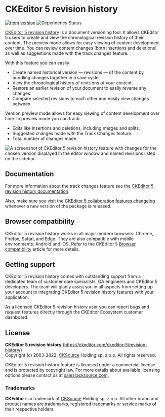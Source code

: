 # CKEditor 5 revision history

[![npm version](https://badge.fury.io/js/%40ckeditor%2Fckeditor5-revision-history.svg)](https://www.npmjs.com/package/@ckeditor/ckeditor5-revision-history)
![Dependency Status](https://img.shields.io/librariesio/release/npm/@ckeditor/ckeditor5-revision-history)

[CKEditor 5 revision history](https://ckeditor.com/ckeditor-5/revision-history/) is a document versioning tool. It allows CKEditor 5 users to create and view the chronological revision history of their content. The preview mode allows for easy viewing of content development over time. You can review content changes (both insertions and deletions) as well as suggestions made with the track changes feature.

With this feature you can easily:

* Create named historical version — revisions — of the content by bundling changes together in a save cycle.
* View the chronological history of revisions of your content.
* Restore an earlier revision of your document to easily reverse any changes.
* Compare selected revisions to each other and easily view changes between.

Version preview mode allows for easy viewing of content development over time. In preview mode you can track:

* Edits like insertions and deletions, including merges and splits.
* Suggested changes made with the Track Changes feature.
* Total number of changes made.

![A screenshot of CKEditor 5 revision history feature with changes for the chosen version displayed in the editor window and named revisions listed on the sidebar](https://c.cksource.com/a/1/img/npm/ckeditor5-revision-history.png)

## Documentation

For more information about the track changes feature see the [CKEditor 5 revision history documentation](https://ckeditor.com/docs/ckeditor5/latest/features/revision-history/revision-history.html).

Also, make sure you visit the [CKEditor 5 collaboration features changelog](https://ckeditor.com/collaboration/changelog/) whenever a new version of the package is released.

## Browser compatibility

CKEditor 5 revision history works in all major modern browsers: Chrome, Firefox, Safari, and Edge. They are also compatible with mobile environments: Android and iOS. Refer to the CKEditor 5 [Browser compatibility](https://ckeditor.com/docs/ckeditor5/latest/builds/guides/support/browser-compatibility.html) article for more details.

## Getting support

CKEditor 5 revision history comes with outstanding support from a dedicated team of customer care specialists, QA engineers and CKEditor 5 developers. The team will gladly assist you in all aspects from setting up your account to integrating CKEditor 5 revision history features with your application.

As a licensed CKEditor 5 revision history user you can report bugs and request features directly through the CKEditor Ecosystem customer dashboard.

## License

**CKEditor 5 revision history** (https://ckeditor.com/ckeditor-5/revision-history/)<br>
Copyright (c) 2003-2022, [CKSource](http://cksource.com) Holding sp. z o.o. All rights reserved.

CKEditor 5 revision history feature is licensed under a commercial license and is protected by copyright law.
For more details about available licensing options please contact us at sales@cksource.com.

### Trademarks

**CKEditor** is a trademark of [CKSource](http://cksource.com) Holding sp. z o.o. All other brand and product names are trademarks, registered trademarks or service marks of their respective holders.

